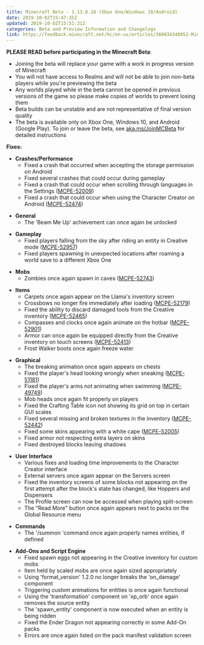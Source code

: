 ```yaml
---
title: Minecraft Beta - 1.13.0.18 (Xbox One/Windows 10/Android)
date: 2019-10-02T15:47:35Z
updated: 2019-10-02T15:51:31Z
categories: Beta and Preview Information and Changelogs
link: https://feedback.minecraft.net/hc/en-us/articles/360034340052-Minecraft-Beta-1-13-0-18-Xbox-One-Windows-10-Android-
---
```


**PLEASE READ before participating in the Minecraft Beta**:

- Joining the beta will replace your game with a work in progress version of Minecraft
- You will not have access to Realms and will not be able to join non-beta players while you're previewing the beta
- Any worlds played while in the beta cannot be opened in previous versions of the game so please make copies of worlds to prevent losing them
- Beta builds can be unstable and are not representative of final version quality
- The beta is available only on Xbox One, Windows 10, and Android (Google Play). To join or leave the beta, see [aka.ms/JoinMCBeta](https://aka.ms/JoinMCBeta) for detailed instructions

**Fixes:**

- **Crashes/Performance**
  - Fixed a crash that occurred when accepting the storage permission on Android 
  - Fixed several crashes that could occur during gameplay 
  - Fixed a crash that could occur when scrolling through languages in the Settings ([MCPE-52009](https://bugs.mojang.com/browse/MCPE-52009))
  - Fixed a crash that could occur when using the Character Creator on Android ([MCPE-52474](https://bugs.mojang.com/browse/MCPE-52474)) 

<!-- -->

- **General**
  - The 'Beam Me Up' achievement can once again be unlocked 

<!-- -->

- **Gameplay**
  - Fixed players falling from the sky after riding an entity in Creative mode ([MCPE-52957](https://bugs.mojang.com/browse/MCPE-52957))
  - Fixed players spawning in unexpected locations after roaming a world save to a different Xbox One 

<!-- -->

- **Mobs**
  - Zombies once again spawn in caves ([MCPE-52743](https://bugs.mojang.com/browse/MCPE-52743)) 

<!-- -->

- **Items**
  - Carpets once again appear on the Llama's inventory screen 
  - Crossbows no longer fire immediately after loading ([MCPE-52179](https://bugs.mojang.com/browse/MCPE-52179))
  - Fixed the ability to discard damaged tools from the Creative inventory ([MCPE-52465](https://bugs.mojang.com/browse/MCPE-52465))
  - Compasses and clocks once again animate on the hotbar ([MCPE-52901](https://bugs.mojang.com/browse/MCPE-52901))
  - Armor can once again be equipped directly from the Creative inventory on touch screens ([MCPE-52413](https://bugs.mojang.com/browse/MCPE-52413))
  - Frost Walker boots once again freeze water 

<!-- -->

- **Graphical**
  - The breaking animation once again appears on chests
  - Fixed the player's head looking wrongly when sneaking ([MCPE-51181](https://bugs.mojang.com/browse/MCPE-51181))
  - Fixed the player's arms not animating when swimming ([MCPE-49749](https://bugs.mojang.com/browse/MCPE-49749))
  - Mob heads once again fit properly on players
  - Fixed the Crafting Table icon not showing its grid on top in certain GUI scales
  - Fixed several missing and broken textures in the inventory ([MCPE-52442](https://bugs.mojang.com/browse/MCPE-52442))
  - Fixed some skins appearing with a white cape ([MCPE-52005](https://bugs.mojang.com/browse/MCPE-52005))
  - Fixed armor not respecting extra layers on skins
  - Fixed destroyed blocks leaving shadows  

<!-- -->

- **User Interface**
  - Various fixes and loading time improvements to the Character Creator interface
  - External servers once again appear on the Servers screen
  - Fixed the inventory screens of some blocks not appearing on the first attempt after the block's state has changed, like Hoppers and Dispensers
  - The Profile screen can now be accessed when playing split-screen
  - The "Read More" button once again appears next to packs on the Global Resource menu 

<!-- -->

- **Commands**
  - The '/summon 'command once again properly names entities, if defined 

<!-- -->

- **Add-Ons and Script Engine**
  - Fixed spawn eggs not appearing in the Creative inventory for custom mobs
  - Item held by scaled mobs are once again sized appropriately
  - Using 'format_version' 1.2.0 no longer breaks the 'on_damage' component 
  - Triggering custom animations for entities is once again functional
  - Using the 'transformation' component on 'xp_orb' once again removes the source entity 
  - The 'spawn_entity' component is now executed when an entity is being ridden
  - Fixed the Ender Dragon not appearing correctly in some Add-On packs
  - Errors are once again listed on the pack manifest validation screen
